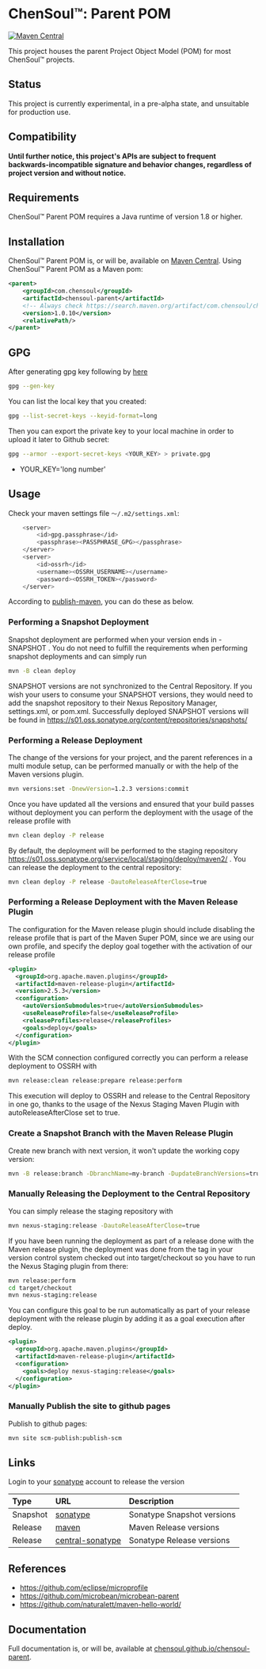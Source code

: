 # ChenSoul™: Parent POM

[![Maven Central](https://maven-badges.herokuapp.com/maven-central/com.chensoul/chensoul-parent/badge.svg)](https://maven-badges.herokuapp.com/maven-central/com.chensoul/chensoul-parent)

This project houses the parent Project Object Model (POM) for most ChenSoul™ projects.

## Status

This project is currently experimental, in a pre-alpha state, and unsuitable for production use.

## Compatibility

**Until further notice, this project's APIs are subject to frequent backwards-incompatible signature and behavior changes, regardless of project version and without notice.**

## Requirements

ChenSoul™ Parent POM requires a Java runtime of version 1.8 or higher.

## Installation

ChenSoul™ Parent POM is, or will be, available on [Maven Central](https://search.maven.org/artifact/com.chensoul/chensoul-parent).  Using ChenSoul™ Parent POM as a Maven pom:

```xml
<parent>
    <groupId>com.chensoul</groupId>
    <artifactId>chensoul-parent</artifactId>
    <!-- Always check https://search.maven.org/artifact/com.chensoul/chensoul-parent for up-to-date available versions. -->
    <version>1.0.10</version>
    <relativePath/>
</parent>
```

## GPG

After generating gpg key following by [here](https://central.sonatype.org/publish/requirements/gpg/#generating-a-key-pair)

```bash
gpg --gen-key
```

You can list the local key that you created:

```bash
gpg --list-secret-keys --keyid-format=long
```

Then you can export the private key to your local machine in order to upload it later to Github secret:

```bash
gpg --armor --export-secret-keys <YOUR_KEY> > private.gpg
```

* YOUR_KEY='long number'

## Usage

Check your maven settings file `～/.m2/settings.xml`:

```bash
    <server>
        <id>gpg.passphrase</id>
        <passphrase><PASSPHRASE_GPG></passphrase>
    </server>
    <server>
        <id>ossrh</id>
        <username><OSSRH_USERNAME></username>
        <password><OSSRH_TOKEN></password>
    </server>
```

According to [publish-maven](https://central.sonatype.org/publish/publish-maven/), you can do these as below.


### Performing a Snapshot Deployment

Snapshot deployment are performed when your version ends in -SNAPSHOT . You do not need to fulfill the requirements when performing snapshot deployments and can simply run

```bash
mvn -B clean deploy
```

SNAPSHOT versions are not synchronized to the Central Repository. If you wish your users to consume your SNAPSHOT versions, they would need to add the snapshot repository to their Nexus Repository Manager, settings.xml, or pom.xml. Successfully deployed SNAPSHOT versions will be found in https://s01.oss.sonatype.org/content/repositories/snapshots/


### Performing a Release Deployment

The change of the versions for your project, and the parent references in a multi module setup, can be performed manually or with the help of the Maven versions plugin.

```bash
mvn versions:set -DnewVersion=1.2.3 versions:commit
```

Once you have updated all the versions and ensured that your build passes without deployment you can perform the deployment with the usage of the release profile with

```bash
mvn clean deploy -P release
```

By default, the deployment will be performed to the staging repository https://s01.oss.sonatype.org/service/local/staging/deploy/maven2/ . You can release the deployment to the central repository:

```bash
mvn clean deploy -P release -DautoReleaseAfterClose=true
```

### Performing a Release Deployment with the Maven Release Plugin

The configuration for the Maven release plugin should include disabling the release profile that is part of the Maven Super POM, since we are using our own profile, and specify the deploy goal together with the activation of our release profile

```xml
<plugin>
  <groupId>org.apache.maven.plugins</groupId>
  <artifactId>maven-release-plugin</artifactId>
  <version>2.5.3</version>
  <configuration>
    <autoVersionSubmodules>true</autoVersionSubmodules>
    <useReleaseProfile>false</useReleaseProfile>
    <releaseProfiles>release</releaseProfiles>
    <goals>deploy</goals>
  </configuration>
</plugin>
```

With the SCM connection configured correctly you can perform a release deployment to OSSRH with

```bash
mvn release:clean release:prepare release:perform
```

This execution will deploy to OSSRH and release to the Central Repository in one go, thanks to the usage of the Nexus Staging Maven Plugin with autoReleaseAfterClose set to true.

### Create a Snapshot Branch with the Maven Release Plugin

Create new branch with next version, it won't update the working copy version:

```bash
mvn -B release:branch -DbranchName=my-branch -DupdateBranchVersions=true -DupdateWorkingCopyVersions=false
```

### Manually Releasing the Deployment to the Central Repository

You can simply release the staging repository with

```bash
mvn nexus-staging:release -DautoReleaseAfterClose=true
```

If you have been running the deployment as part of a release done with the Maven release plugin, the deployment was done from the tag in your version control system checked out into target/checkout so you have to run the Nexus Staging plugin from there:

```bash
mvn release:perform
cd target/checkout
mvn nexus-staging:release
```

You can configure this goal to be run automatically as part of your release deployment with the release plugin by adding it as a goal execution after deploy.

```xml
<plugin>
  <groupId>org.apache.maven.plugins</groupId>
  <artifactId>maven-release-plugin</artifactId>
  <configuration>
    <goals>deploy nexus-staging:release</goals>
  </configuration>
</plugin>
```

### Manually Publish the site to github pages

Publish to github pages:

```bash
mvn site scm-publish:publish-scm
```

## Links

Login to your [sonatype](https://s01.oss.sonatype.org/) account to release the version

| Type     | URL                                                                                                   | Description                |
|:---------|:------------------------------------------------------------------------------------------------------|:---------------------------|
| Snapshot | [sonatype](https://s01.oss.sonatype.org/content/repositories/snapshots/com/chensoul/chensoul-parent/) | Sonatype Snapshot versions |
| Release  | [maven](https://repo.maven.apache.org/maven2/com/chensoul/chensoul-parent/)                           | Maven Release versions     |
| Release  | [central-sonatype](https://central.sonatype.com/artifact/com.chensoul/chensoul-parent/)               | Sonatype Release versions  |


## References

- https://github.com/eclipse/microprofile
- https://github.com/microbean/microbean-parent
- https://github.com/naturalett/maven-hello-world/

## Documentation

Full documentation is, or will be, available at [chensoul.github.io/chensoul-parent](https://chensoul.github.io/chensoul-parent/).
